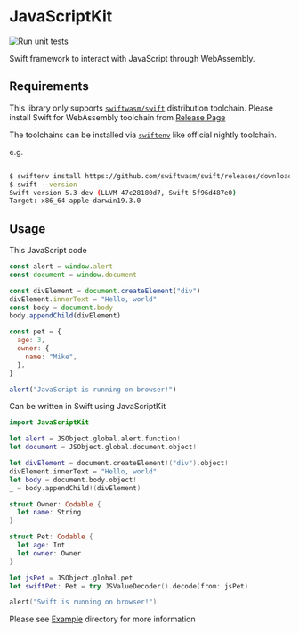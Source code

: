 # JavaScriptKit

![Run unit tests](https://github.com/swiftwasm/JavaScriptKit/workflows/Run%20unit%20tests/badge.svg?branch=master)

Swift framework to interact with JavaScript through WebAssembly.

## Requirements

This library only supports [`swiftwasm/swift`](https://github.com/swiftwasm/swift) distribution toolchain. Please install Swift for WebAssembly toolchain from [Release Page](https://github.com/swiftwasm/swift/releases)

The toolchains can be installed via [`swiftenv`](https://github.com/kylef/swiftenv) like official nightly toolchain.

e.g.
```sh

$ swiftenv install https://github.com/swiftwasm/swift/releases/download/swift-wasm-DEVELOPMENT-SNAPSHOT-2020-06-03-a/swift-wasm-DEVELOPMENT-SNAPSHOT-2020-06-03-a-osx.tar.gz
$ swift --version
Swift version 5.3-dev (LLVM 47c28180d7, Swift 5f96d487e0)
Target: x86_64-apple-darwin19.3.0
```

## Usage

This JavaScript code

```javascript
const alert = window.alert
const document = window.document

const divElement = document.createElement("div")
divElement.innerText = "Hello, world"
const body = document.body
body.appendChild(divElement)

const pet = {
  age: 3,
  owner: {
    name: "Mike",
  },
}

alert("JavaScript is running on browser!")
```

Can be written in Swift using JavaScriptKit

```swift
import JavaScriptKit

let alert = JSObject.global.alert.function!
let document = JSObject.global.document.object!

let divElement = document.createElement!("div").object!
divElement.innerText = "Hello, world"
let body = document.body.object!
_ = body.appendChild!(divElement)

struct Owner: Codable {
  let name: String
}

struct Pet: Codable {
  let age: Int
  let owner: Owner
}

let jsPet = JSObject.global.pet
let swiftPet: Pet = try JSValueDecoder().decode(from: jsPet)

alert("Swift is running on browser!")
```


Please see [Example](https://github.com/swiftwasm/JavaScriptKit/tree/master/Example) directory for more information
